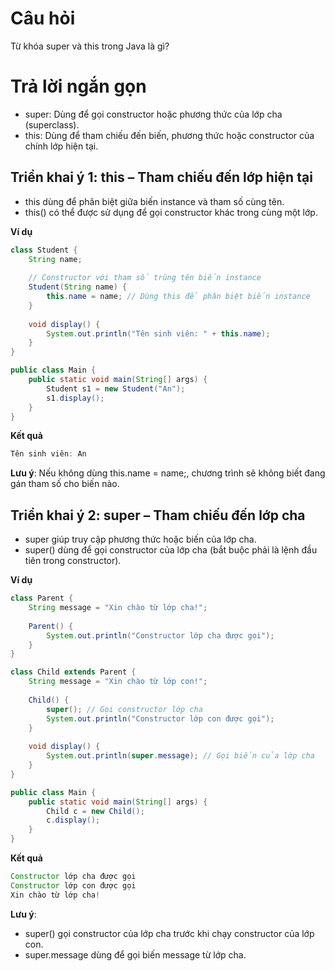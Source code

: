 # Câu hỏi
Từ khóa super và this trong Java là gì?

# Trả lời ngắn gọn  
*	super: Dùng để gọi constructor hoặc phương thức của lớp cha (superclass).
*	this: Dùng để tham chiếu đến biến, phương thức hoặc constructor của chính lớp hiện tại.

## Triển khai ý 1: this – Tham chiếu đến lớp hiện tại
*	this dùng để phân biệt giữa biến instance và tham số cùng tên.
*	this() có thể được sử dụng để gọi constructor khác trong cùng một lớp.

**Ví dụ**
```java
class Student {
    String name;
    
    // Constructor với tham số trùng tên biến instance
    Student(String name) {
        this.name = name; // Dùng this để phân biệt biến instance
    }
    
    void display() {
        System.out.println("Tên sinh viên: " + this.name);
    }
}

public class Main {
    public static void main(String[] args) {
        Student s1 = new Student("An");
        s1.display();
    }
}

```
**Kết quả**
```java
Tên sinh viên: An
```
**Lưu ý**: Nếu không dùng this.name = name;, chương trình sẽ không biết đang gán tham số cho biến nào.

 
## Triển khai ý 2: super – Tham chiếu đến lớp cha
*	super giúp truy cập phương thức hoặc biến của lớp cha.
*	super() dùng để gọi constructor của lớp cha (bắt buộc phải là lệnh đầu tiên trong constructor).

**Ví dụ**
```java
class Parent {
    String message = "Xin chào từ lớp cha!";
    
    Parent() {
        System.out.println("Constructor lớp cha được gọi");
    }
}

class Child extends Parent {
    String message = "Xin chào từ lớp con!";
    
    Child() {
        super(); // Gọi constructor lớp cha
        System.out.println("Constructor lớp con được gọi");
    }
    
    void display() {
        System.out.println(super.message); // Gọi biến của lớp cha
    }
}

public class Main {
    public static void main(String[] args) {
        Child c = new Child();
        c.display();
    }
}

```

**Kết quả**
```java
Constructor lớp cha được gọi  
Constructor lớp con được gọi  
Xin chào từ lớp cha!
```

**Lưu ý**:
*	super() gọi constructor của lớp cha trước khi chạy constructor của lớp con.
*	super.message dùng để gọi biến message từ lớp cha.

